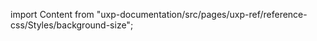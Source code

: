 
import Content from "uxp-documentation/src/pages/uxp-ref/reference-css/Styles/background-size";

<Content query="product=photoshop"/>
